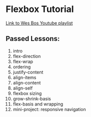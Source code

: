 # Flexbox Tutorial

[Link to Wes Bos Youtube playlist](https://www.youtube.com/playlist?list=PLu8EoSxDXHP7xj_y6NIAhy0wuCd4uVdid)

## Passed Lessons:

1. intro
1. flex-direction
1. flex-wrap
1. ordering
1. justify-content
1. align-items
1. align-content
1. align-self
1. flexbox sizing
1. grow-shrink-basis
1. flex-basis and wrapping
1. mini-project: responsive navigation
